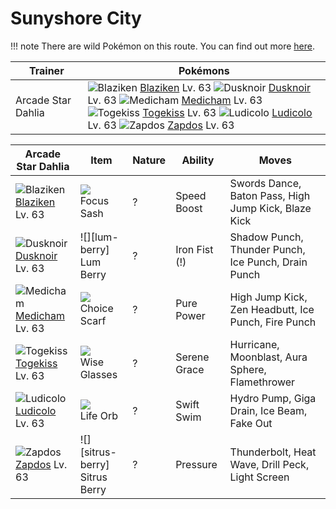 # Sunyshore City

!!! note
    There are wild Pokémon on this route. You can find out more [here](/wild_pokemon/sunyshore_city/).


Trainer                    | Pokémons
---                        | ---
Arcade Star Dahlia         | ![][257]  [Blaziken] Lv. 63  ![][477]  [Dusknoir] Lv. 63  ![][308]  [Medicham] Lv. 63 <br> ![][468]  [Togekiss] Lv. 63  ![][272]  [Ludicolo] Lv. 63  ![][145]  [Zapdos] Lv. 63

Arcade Star Dahlia | Item         | Nature  | Ability       | Moves
---                | ---          | ---     | ---           | ---
![][257]<br> [Blaziken] Lv. 63        | ![][focus-sash]<br> Focus Sash          | ?        | Speed Boost         | Swords Dance, Baton Pass, High Jump Kick, Blaze Kick
![][477]<br> [Dusknoir] Lv. 63        | ![][lum-berry]<br> Lum Berry            | ?        | Iron Fist (!)       | Shadow Punch, Thunder Punch, Ice Punch, Drain Punch
![][308]<br> [Medicham] Lv. 63        | ![][choice-scarf]<br> Choice Scarf      | ?        | Pure Power          | High Jump Kick, Zen Headbutt, Ice Punch, Fire Punch
![][468]<br> [Togekiss] Lv. 63        | ![][wise-glasses]<br> Wise Glasses      | ?        | Serene Grace        | Hurricane, Moonblast, Aura Sphere, Flamethrower
![][272]<br> [Ludicolo] Lv. 63        | ![][life-orb]<br> Life Orb              | ?        | Swift Swim          | Hydro Pump, Giga Drain, Ice Beam, Fake Out
![][145]<br> [Zapdos] Lv. 63          | ![][sitrus-berry]<br> Sitrus Berry      | ?        | Pressure            | Thunderbolt, Heat Wave, Drill Peck, Light Screen


[145]: https://raw.githubusercontent.com/PokeAPI/sprites/master/sprites/pokemon/145.png "Zapdos"
[257]: https://raw.githubusercontent.com/PokeAPI/sprites/master/sprites/pokemon/257.png "Blaziken"
[272]: https://raw.githubusercontent.com/PokeAPI/sprites/master/sprites/pokemon/272.png "Ludicolo"
[308]: https://raw.githubusercontent.com/PokeAPI/sprites/master/sprites/pokemon/308.png "Medicham"
[468]: https://raw.githubusercontent.com/PokeAPI/sprites/master/sprites/pokemon/468.png "Togekiss"
[477]: https://raw.githubusercontent.com/PokeAPI/sprites/master/sprites/pokemon/477.png "Dusknoir"
[Zapdos]: /pokemon_changes/145/
[Blaziken]: /pokemon_changes/257/
[Ludicolo]: /pokemon_changes/272/
[Medicham]: /pokemon_changes/308/
[Togekiss]: /pokemon_changes/468/
[Dusknoir]: /pokemon_changes/477/
[choice-scarf]: https://raw.githubusercontent.com/PokeAPI/sprites/master/sprites/items/choice-scarf.png
[focus-sash]: https://raw.githubusercontent.com/PokeAPI/sprites/master/sprites/items/focus-sash.png
[wise-glasses]: https://raw.githubusercontent.com/PokeAPI/sprites/master/sprites/items/wise-glasses.png
[life-orb]: https://raw.githubusercontent.com/PokeAPI/sprites/master/sprites/items/life-orb.png
